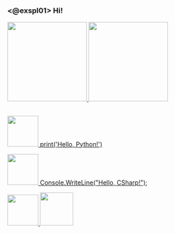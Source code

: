 ### <@exspl01> Hi!

<div>
  <a href="https://">
    <img height="180em" src="https://github-readme-stats.vercel.app/api?username=ex007r&show_icons=true&theme=dark&include_all_commits=true&count_private=true"/>
    <img height="180em" src="https://github-readme-stats.vercel.app/api/top-langs/?username=ex007r&layout=compact&langs_count=16&theme=dark"/>
</div>

##

 <div>
   <p>
   <img height="70em" src="https://cdn.jsdelivr.net/gh/devicons/devicon/icons/python/python-original.svg" /> print('Hello, Python!')
   </p>
   <p>
   <img height="70em" src="https://cdn.jsdelivr.net/gh/devicons/devicon/icons/csharp/csharp-original.svg" /> Console.WriteLine("Hello, CSharp!");
   </p>
   <img height="70em" src="https://cdn.jsdelivr.net/gh/devicons/devicon/icons/cplusplus/cplusplus-original.svg" />
   <img height="75em" src="https://cdn.jsdelivr.net/gh/devicons/devicon/icons/java/java-original.svg" />
 </div>
